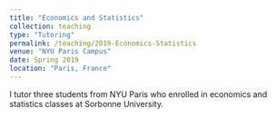 ```yaml
---
title: "Economics and Statistics"
collection: teaching
type: "Tutoring"
permalink: /teaching/2019-Economics-Statistics
venue: "NYU Paris Campus"
date: Spring 2019
location: "Paris, France"
---
```


I tutor three students from NYU Paris who enrolled in economics and statistics classes at Sorbonne University. 

<!--
Heading 1
======

Heading 2
======

Heading 3
======
-->
